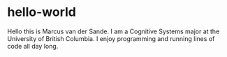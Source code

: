 # hello-world

Hello this is Marcus van der Sande. I am a Cognitive Systems major at the University of British Columbia. I enjoy programming and running lines of code all day long.

